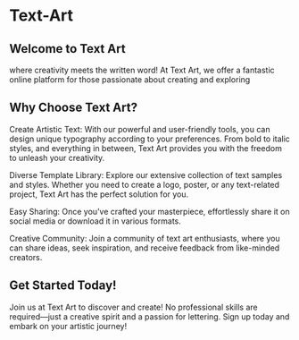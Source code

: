 # Text-Art

## Welcome to Text Art 

where creativity meets the written word! At Text Art, we offer a fantastic online platform for those passionate about creating and exploring 

## Why Choose Text Art?
Create Artistic Text: With our powerful and user-friendly tools, you can design unique typography according to your preferences. From bold to italic styles, and everything in between, Text Art provides you with the freedom to unleash your creativity.

Diverse Template Library: Explore our extensive collection of text samples and styles. Whether you need to create a logo, poster, or any text-related project, Text Art has the perfect solution for you.

Easy Sharing: Once you’ve crafted your masterpiece, effortlessly share it on social media or download it in various formats.

Creative Community: Join a community of text art enthusiasts, where you can share ideas, seek inspiration, and receive feedback from like-minded creators.

## Get Started Today!
Join us at Text Art to discover and create! No professional skills are required—just a creative spirit and a passion for lettering. Sign up today and embark on your artistic journey!
